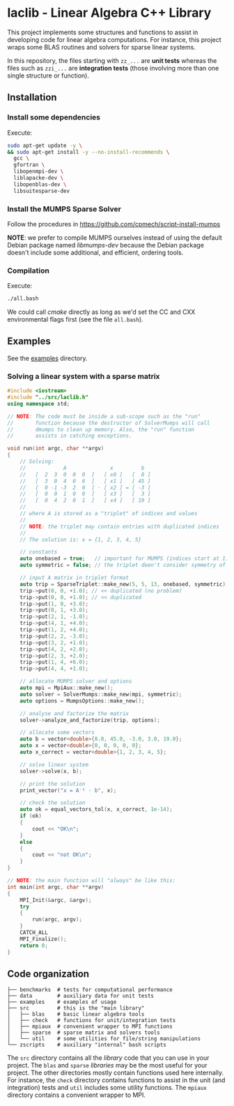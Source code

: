 # laclib - Linear Algebra C++ Library

This project implements some structures and functions to assist in developing code for linear algebra computations. For instance, this project wraps some BLAS routines and solvers for sparse linear systems.

In this repository, the files starting with `zz_...` are **unit tests** whereas the files such as `zzi_...` are **integration tests** (those involving more than one single structure or function).

## Installation

### Install some dependencies

Execute:

```bash
sudo apt-get update -y \
&& sudo apt-get install -y --no-install-recommends \
  gcc \
  gfortran \
  libopenmpi-dev \
  liblapacke-dev \
  libopenblas-dev \
  libsuitesparse-dev
```
### Install the MUMPS Sparse Solver

Follow the procedures in https://github.com/cpmech/script-install-mumps

**NOTE**: we prefer to compile MUMPS ourselves instead of using the default Debian package named _libmumps-dev_ because the Debian package doesn't include some additional, and efficient, ordering tools.

### Compilation

Execute:

```bash
./all.bash
```

We could call _cmake_ directly as long as we'd set the CC and CXX environmental flags first (see the file `all.bash`).

## Examples

See the [examples](https://github.com/cpmech/laclib/tree/main/examples) directory.

### Solving a linear system with a sparse matrix

```c++
#include <iostream>
#include "../src/laclib.h"
using namespace std;

// NOTE: The code must be inside a sub-scope such as the "run"
//       function because the destructor of SolverMumps will call
//       dmumps to clean up memory. Also, the "run" function
//       assists in catching exceptions.

void run(int argc, char **argv)
{
    // Solving:
    //            A              x         b
    //   [  2  3  0  0  0  ]   [ x0 ]   [  8 ]
    //   [  3  0  4  0  6  ]   [ x1 ]   [ 45 ]
    //   [  0 -1 -3  2  0  ] ⋅ [ x2 ] = [ -3 ]
    //   [  0  0  1  0  0  ]   [ x3 ]   [  3 ]
    //   [  0  4  2  0  1  ]   [ x4 ]   [ 19 ]
    //
    // where A is stored as a "triplet" of indices and values
    //
    // NOTE: the triplet may contain entries with duplicated indices
    //
    // The solution is: x = {1, 2, 3, 4, 5}

    // constants
    auto onebased = true;   // important for MUMPS (indices start at 1)
    auto symmetric = false; // the triplet doen't consider symmetry of A

    // input A matrix in triplet format
    auto trip = SparseTriplet::make_new(5, 5, 13, onebased, symmetric);
    trip->put(0, 0, +1.0); // << duplicated (no problem)
    trip->put(0, 0, +1.0); // << duplicated
    trip->put(1, 0, +3.0);
    trip->put(0, 1, +3.0);
    trip->put(2, 1, -1.0);
    trip->put(4, 1, +4.0);
    trip->put(1, 2, +4.0);
    trip->put(2, 2, -3.0);
    trip->put(3, 2, +1.0);
    trip->put(4, 2, +2.0);
    trip->put(2, 3, +2.0);
    trip->put(1, 4, +6.0);
    trip->put(4, 4, +1.0);

    // allocate MUMPS solver and options
    auto mpi = MpiAux::make_new();
    auto solver = SolverMumps::make_new(mpi, symmetric);
    auto options = MumpsOptions::make_new();

    // analyse and factorize the matrix
    solver->analyze_and_factorize(trip, options);

    // allocate some vectors
    auto b = vector<double>{8.0, 45.0, -3.0, 3.0, 19.0};
    auto x = vector<double>{0, 0, 0, 0, 0};
    auto x_correct = vector<double>{1, 2, 3, 4, 5};

    // solve linear system
    solver->solve(x, b);

    // print the solution
    print_vector("x = A⁻¹ ⋅ b", x);

    // check the solution
    auto ok = equal_vectors_tol(x, x_correct, 1e-14);
    if (ok)
    {
        cout << "OK\n";
    }
    else
    {
        cout << "not OK\n";
    }
}

// NOTE: the main function will "always" be like this:
int main(int argc, char **argv)
{
    MPI_Init(&argc, &argv);
    try
    {
        run(argc, argv);
    }
    CATCH_ALL
    MPI_Finalize();
    return 0;
}

```

## Code organization

```
├── benchmarks  # tests for computational performance
├── data        # auxiliary data for unit tests
├── examples    # examples of usage
├── src         # this is the "main library"
│   ├── blas    # basic linear algebra tools
│   ├── check   # functions for unit/integration tests
│   ├── mpiaux  # convenient wrapper to MPI functions
│   ├── sparse  # sparse matrix and solvers tools
│   └── util    # some utilities for file/string manipulations
└── zscripts    # auxiliary "internal" bash scripts
```

The `src` directory contains all the _library_ code that you can use in your project. The `blas` and `sparse` _libraries_ may be the most useful for your project. The other directories mostly contain functions used here internally. For instance, the `check` directory contains functions to assist in the unit (and integration) tests and `util` includes some utility functions.  The `mpiaux` directory contains a convenient wrapper to MPI.
